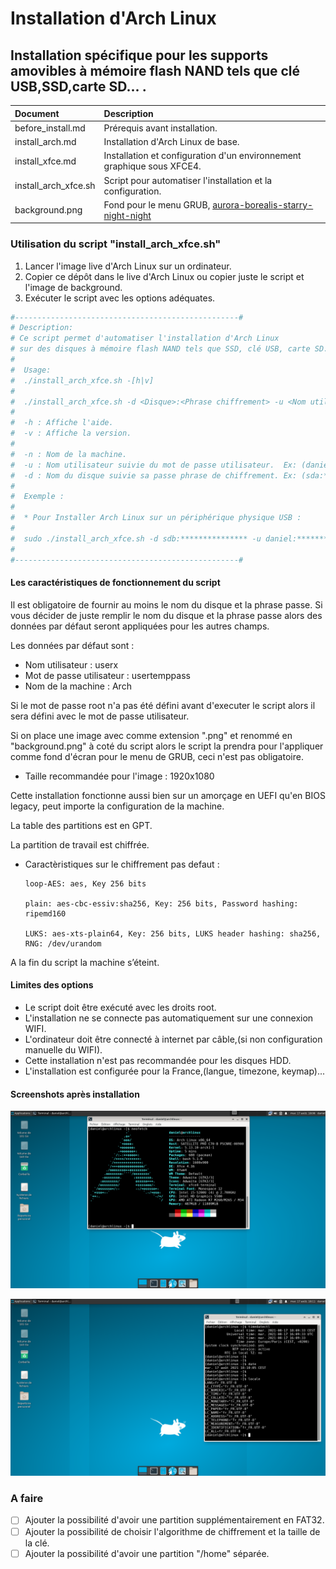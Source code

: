 # Installation d'Arch Linux

## Installation spécifique pour les supports amovibles à mémoire flash NAND tels que clé USB,SSD,carte SD... .

| Document | Description |
|:--|:--|
| before_install.md | Prérequis avant installation. |
| install_arch.md | Installation d'Arch Linux de base. |
| install_xfce.md | Installation et configuration d'un environnement graphique sous XFCE4. |
| install_arch_xfce.sh | Script pour automatiser l'installation et la configuration. |
| background.png | Fond pour le menu GRUB, [aurora-borealis-starry-night-night](https://publicdomainpictures.net/en/view-image.php?image=310278&picture=aurora-borealis-starry-night-night)|

### Utilisation du script "install_arch_xfce.sh"

1. Lancer l'image live d'Arch Linux sur un ordinateur.
2. Copier ce dépôt dans le live d'Arch Linux ou copier juste le script et l'image de background.
3. Exécuter le script avec les options adéquates.

```Bash
#--------------------------------------------------#
# Description: 
# Ce script permet d'automatiser l'installation d'Arch Linux 
# sur des disques à mémoire flash NAND tels que SSD, clé USB, carte SD...
#                                                   
#  Usage:
#  ./install_arch_xfce.sh -[h|v]
#  
#  ./install_arch_xfce.sh -d <Disque>:<Phrase chiffrement> -u <Nom utilisateur>:<Passe utilisateur> -n <Nom machine>
#  
#  -h : Affiche l'aide.
#  -v : Affiche la version.
#  
#  -n : Nom de la machine.
#  -u : Nom utilisateur suivie du mot de passe utilisateur.  Ex: (daniel:****)
#  -d : Nom du disque suivie sa passe phrase de chiffrement. Ex: (sda:***************)
#
#  Exemple :
#
#  * Pour Installer Arch Linux sur un périphérique physique USB :
#
#  sudo ./install_arch_xfce.sh -d sdb:*************** -u daniel:******** -n Arch
#                                         
#--------------------------------------------------#
```

#### Les caractéristiques de fonctionnement du script 

Il est obligatoire de fournir au moins le nom du disque et la phrase passe.
Si vous décider de juste remplir le nom du disque et la phrase passe alors des données par défaut seront appliquées pour les autres champs.

Les données par défaut sont :

* Nom utilisateur : userx
* Mot de passe utilisateur : usertemppass
* Nom de la machine : Arch

Si le mot de passe root n'a pas été défini avant d'executer le script alors il sera défini avec le mot de passe utilisateur. 

Si on place une image avec comme extension ".png" et renommé en "background.png" à coté du script alors le script la prendra pour l'appliquer comme fond d'écran pour le menu de GRUB, ceci n'est pas obligatoire.

* Taille recommandée pour l'image : 1920x1080

Cette installation fonctionne aussi bien sur un amorçage en UEFI qu'en BIOS legacy, peut importe la configuration de la machine.

La table des partitions est en GPT.

La partition de travail est chiffrée.

  * Caractèristiques sur le chiffrement pas defaut :
      ```
      loop-AES: aes, Key 256 bits
    
      plain: aes-cbc-essiv:sha256, Key: 256 bits, Password hashing: ripemd160

      LUKS: aes-xts-plain64, Key: 256 bits, LUKS header hashing: sha256, RNG: /dev/urandom
      ```

A la fin du script la machine s’éteint.

#### Limites des options

* Le script doit être exécuté avec les droits root.
* L'installation ne se connecte pas automatiquement sur une connexion WIFI.
* L'ordinateur doit être connecté à internet par câble,(si non configuration manuelle du WIFI).
* Cette installation n'est pas recommandée pour les disques HDD.
* L'installation est configurée pour la France,(langue, timezone, keymap)...

#### Screenshots après installation

![](Screenshots/Capture1.png)

![](Screenshots/Capture2.png)

### A faire

- [ ] Ajouter la possibilité d'avoir une partition supplémentairement en FAT32.
- [ ] Ajouter la possibilité de choisir l'algorithme de chiffrement et la taille de la clé.
- [ ] Ajouter la possibilité d'avoir une partition "/home" séparée.
